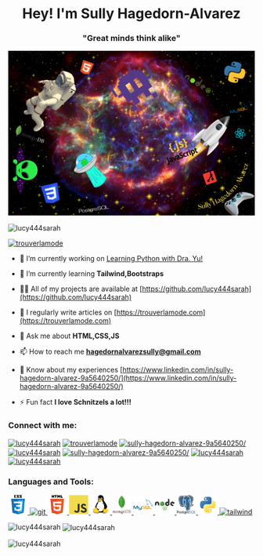 <h1 align="center">Hey! I'm Sully Hagedorn-Alvarez</h1>
<h3 align="center">"Great minds think alike"</h3>

![MYTHOUGHTS!](backgroundrepo.png)

<p align="left"> <img src="https://komarev.com/ghpvc/?username=lucy444sarah&label=Profile%20views&color=0e75b6&style=flat" alt="lucy444sarah" /> </p>

<p align="left"> <a href="https://twitter.com/trouverlamode" target="blank"><img src="https://img.shields.io/twitter/follow/trouverlamode?logo=twitter&style=for-the-badge" alt="trouverlamode" /></a> </p>

- 🔭 I’m currently working on [Learning Python with Dra. Yu!](<[https://trello.com/b/UMA0CtQ4/cookbook](https://100daysofpython.dev/)>)

- 🌱 I’m currently learning **Tailwind,Bootstraps**

- 👨‍💻 All of my projects are available at [https://github.com/lucy444sarah](https://github.com/lucy444sarah)

- 📝 I regularly write articles on [https://trouverlamode.com](https://trouverlamode.com)

- 💬 Ask me about **HTML,CSS,JS**

- 📫 How to reach me **hagedornalvarezsully@gmail.com**

- 📄 Know about my experiences [https://www.linkedin.com/in/sully-hagedorn-alvarez-9a5640250/](https://www.linkedin.com/in/sully-hagedorn-alvarez-9a5640250/)

- ⚡ Fun fact **I love Schnitzels a lot!!!**

<h3 align="left">Connect with me:</h3>
<p align="left">
<a href="https://codepen.io/lucy444sarah" target="blank"><img align="center" src="https://raw.githubusercontent.com/rahuldkjain/github-profile-readme-generator/master/src/images/icons/Social/codepen.svg" alt="lucy444sarah" height="30" width="40" /></a>
<a href="https://twitter.com/trouverlamode" target="blank"><img align="center" src="https://raw.githubusercontent.com/rahuldkjain/github-profile-readme-generator/master/src/images/icons/Social/twitter.svg" alt="trouverlamode" height="30" width="40" /></a>
<a href="https://linkedin.com/in/sully-hagedorn-alvarez-9a5640250/" target="blank"><img align="center" src="https://raw.githubusercontent.com/rahuldkjain/github-profile-readme-generator/master/src/images/icons/Social/linked-in-alt.svg" alt="sully-hagedorn-alvarez-9a5640250/" height="30" width="40" /></a>
<a href="https://instagram.com/lucy444sarah" target="blank"><img align="center" src="https://raw.githubusercontent.com/rahuldkjain/github-profile-readme-generator/master/src/images/icons/Social/instagram.svg" alt="lucy444sarah" height="30" width="40" /></a>
<a href="https://dribbble.com/sully-hagedorn-alvarez-9a5640250/" target="blank"><img align="center" src="https://raw.githubusercontent.com/rahuldkjain/github-profile-readme-generator/master/src/images/icons/Social/dribbble.svg" alt="sully-hagedorn-alvarez-9a5640250/" height="30" width="40" /></a>
<a href="https://hashnode.com/lucy444sarah" target="blank"><img align="center" src="https://raw.githubusercontent.com/rahuldkjain/github-profile-readme-generator/master/src/images/icons/Social/hashnode.svg" alt="lucy444sarah" height="30" width="40" /></a>
<a href="https://www.hackerrank.com/lucy444sarah" target="blank"><img align="center" src="https://raw.githubusercontent.com/rahuldkjain/github-profile-readme-generator/master/src/images/icons/Social/hackerrank.svg" alt="lucy444sarah" height="30" width="40" /></a>
</p>

<h3 align="left">Languages and Tools:</h3>
<p align="left"> <a href="https://www.w3schools.com/css/" target="_blank" rel="noreferrer"> <img src="https://raw.githubusercontent.com/devicons/devicon/master/icons/css3/css3-original-wordmark.svg" alt="css3" width="40" height="40"/> </a> <a href="https://git-scm.com/" target="_blank" rel="noreferrer"> <img src="https://www.vectorlogo.zone/logos/git-scm/git-scm-icon.svg" alt="git" width="40" height="40"/> </a> <a href="https://www.w3.org/html/" target="_blank" rel="noreferrer"> <img src="https://raw.githubusercontent.com/devicons/devicon/master/icons/html5/html5-original-wordmark.svg" alt="html5" width="40" height="40"/> </a> <a href="https://developer.mozilla.org/en-US/docs/Web/JavaScript" target="_blank" rel="noreferrer"> <img src="https://raw.githubusercontent.com/devicons/devicon/master/icons/javascript/javascript-original.svg" alt="javascript" width="40" height="40"/> </a> <a href="https://www.linux.org/" target="_blank" rel="noreferrer"> <img src="https://raw.githubusercontent.com/devicons/devicon/master/icons/linux/linux-original.svg" alt="linux" width="40" height="40"/> </a> <a href="https://www.mongodb.com/" target="_blank" rel="noreferrer"> <img src="https://raw.githubusercontent.com/devicons/devicon/master/icons/mongodb/mongodb-original-wordmark.svg" alt="mongodb" width="40" height="40"/> </a> <a href="https://www.mysql.com/" target="_blank" rel="noreferrer"> <img src="https://raw.githubusercontent.com/devicons/devicon/master/icons/mysql/mysql-original-wordmark.svg" alt="mysql" width="40" height="40"/> </a> <a href="https://nodejs.org" target="_blank" rel="noreferrer"> <img src="https://raw.githubusercontent.com/devicons/devicon/master/icons/nodejs/nodejs-original-wordmark.svg" alt="nodejs" width="40" height="40"/> </a> <a href="https://www.postgresql.org" target="_blank" rel="noreferrer"> <img src="https://raw.githubusercontent.com/devicons/devicon/master/icons/postgresql/postgresql-original-wordmark.svg" alt="postgresql" width="40" height="40"/> </a> <a href="https://www.python.org" target="_blank" rel="noreferrer"> <img src="https://raw.githubusercontent.com/devicons/devicon/master/icons/python/python-original.svg" alt="python" width="40" height="40"/> </a> <a href="https://tailwindcss.com/" target="_blank" rel="noreferrer"> <img src="https://www.vectorlogo.zone/logos/tailwindcss/tailwindcss-icon.svg" alt="tailwind" width="40" height="40"/> </a> </p>

<p><img align="left" src="https://github-readme-stats.vercel.app/api/top-langs?username=lucy444sarah&show_icons=true&locale=en&layout=compact" alt="lucy444sarah" /></p>

<p>&nbsp;<img align="center" src="https://github-readme-stats.vercel.app/api?username=lucy444sarah&show_icons=true&locale=en" alt="lucy444sarah" /></p>

<p><img align="center" src="https://github-readme-streak-stats.herokuapp.com/?user=lucy444sarah&" alt="lucy444sarah" /></p>
